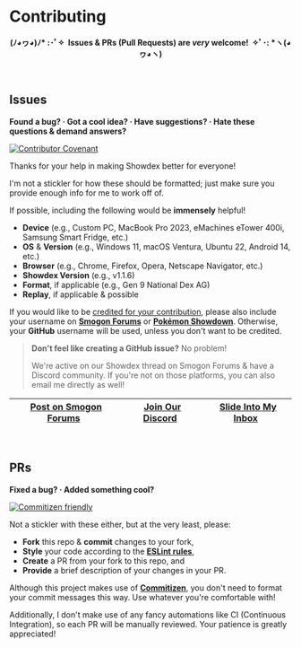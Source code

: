 # Contributing

<p align="center">
  <strong>
    (ﾉ◕ヮ◕)ﾉ* :･ﾟ✧&nbsp;&nbsp;Issues & PRs (Pull Requests) are <em>very</em> welcome!&nbsp;&nbsp;✧ﾟ･: *ヽ(◕ヮ◕ヽ)
  </strong>
</p>

<br>

## Issues

**Found a bug? · Got a cool idea? · Have suggestions? · Hate these questions & demand answers?**

[![Contributor Covenant](https://img.shields.io/badge/Contributor%20Covenant-2.1-4baaaa.svg)](./CODE_OF_CONDUCT.md)

Thanks for your help in making Showdex better for everyone!

I'm not a stickler for how these should be formatted; just make sure you provide enough info for me to work off of.

If possible, including the following would be **immensely** helpful!

* **Device** (e.g., Custom PC, MacBook Pro 2023, eMachines eTower 400i, Samsung Smart Fridge, etc.)
* **OS** & **Version** (e.g., Windows 11, macOS Ventura, Ubuntu 22, Android 14, etc.)
* **Browser** (e.g., Chrome, Firefox, Opera, Netscape Navigator, etc.)
* **Showdex Version** (e.g., v1.1.6)
* **Format**, if applicable (e.g., Gen 9 National Dex AG)
* **Replay**, if applicable & possible

If you would like to be [credited for your contribution](../README.md#contributors), please also include your username on [**Smogon Forums**](https://smogon.com/forums) or [**Pokémon Showdown**](https://pokemonshowdown.com). Otherwise, your **GitHub** username will be used, unless you don't want to be credited.

> **Don't feel like creating a GitHub issue?** No problem!
>
> We're active on our Showdex thread on Smogon Forums & have a Discord community. If you're not on those platforms, you can also email me directly as well!

&nbsp;[Post on Smogon Forums](https://smogon.com/forums/threads/showdex-an-auto-updating-damage-calculator-built-into-showdown.3707265)&nbsp; | &nbsp;[Join Our Discord](https://discord.gg/2PXVGGCkm2)&nbsp; | &nbsp;[Slide Into My Inbox](mailto:keith@tize.io)&nbsp;
--- | --- | --- |

<br>

## PRs

**Fixed a bug? · Added something cool?**

[![Commitizen friendly](https://img.shields.io/badge/commitizen-friendly-brightgreen.svg)](http://commitizen.github.io/cz-cli)

Not a stickler with these either, but at the very least, please:

* **Fork** this repo & **commit** changes to your fork,
* **Style** your code according to the [**ESLint rules**](../.eslintrc.json),
* **Create** a PR from your fork to this repo, and
* **Provide** a brief description of your changes in your PR.

Although this project makes use of [**Commitizen**](http://commitizen.github.io/cz-cli), you don't need to format your commit messages this way. Use whatever you're comfortable with!

Additionally, I don't make use of any fancy automations like CI (Continuous Integration), so each PR will be manually reviewed. Your patience is greatly appreciated!

